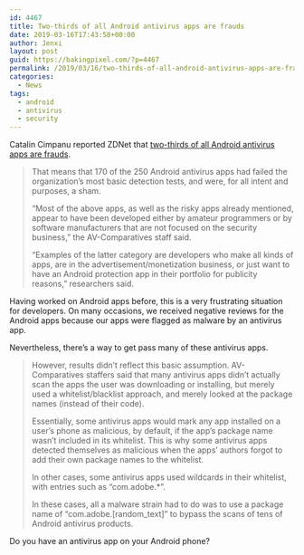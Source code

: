 ```yaml
---
id: 4467
title: Two-thirds of all Android antivirus apps are frauds
date: 2019-03-16T17:43:58+00:00
author: Jenxi
layout: post
guid: https://bakingpixel.com/?p=4467
permalink: /2019/03/16/two-thirds-of-all-android-antivirus-apps-are-frauds/
categories:
  - News
tags:
  - android
  - antivirus
  - security
---
```

Catalin Cimpanu reported ZDNet that [two-thirds of all Android antivirus apps are frauds](https://www.zdnet.com/article/two-thirds-of-all-android-antivirus-apps-are-frauds/).

> That means that 170 of the 250 Android antivirus apps had failed the organization&#8217;s most basic detection tests, and were, for all intent and purposes, a sham.
> 
> &#8220;Most of the above apps, as well as the risky apps already mentioned, appear to have been developed either by amateur programmers or by software manufacturers that are not focused on the security business,&#8221; the AV-Comparatives staff said.
> 
> &#8220;Examples of the latter category are developers who make all kinds of apps, are in the advertisement/monetization business, or just want to have an Android protection app in their portfolio for publicity reasons,&#8221; researchers said. 

Having worked on Android apps before, this is a very frustrating situation for developers. On many occasions, we received negative reviews for the Android apps because our apps were flagged as malware by an antivirus app.

Nevertheless, there&#8217;s a way to get pass many of these antivirus apps.

> However, results didn&#8217;t reflect this basic assumption. AV-Comparatives staffers said that many antivirus apps didn&#8217;t actually scan the apps the user was downloading or installing, but merely used a whitelist/blacklist approach, and merely looked at the package names (instead of their code).
> 
> Essentially, some antivirus apps would mark any app installed on a user&#8217;s phone as malicious, by default, if the app&#8217;s package name wasn&#8217;t included in its whitelist. This is why some antivirus apps detected themselves as malicious when the apps&#8217; authors forgot to add their own package names to the whitelist.
> 
> In other cases, some antivirus apps used wildcards in their whitelist, with entries such as &#8220;com.adobe.*&#8221;.
> 
> In these cases, all a malware strain had to do was to use a package name of &#8220;com.adobe.[random_text]&#8221; to bypass the scans of tens of Android antivirus products. 

Do you have an antivirus app on your Android phone?